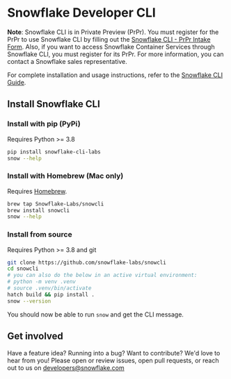 # Snowflake Developer CLI

**Note**: Snowflake CLI is in Private Preview (PrPr). You must register for the PrPr to use Snowflake CLI by filling out the
[Snowflake CLI  - PrPr Intake Form](https://forms.gle/HZNhPNbzn7oExjFu8). Also, if you want to access Snowflake Container
Services through Snowflake CLI, you must register for its PrPr. For more information, you can contact a
Snowflake sales representative.

For complete installation and usage instructions, refer to the
[Snowflake CLI Guide](https://docs.snowflake.com/LIMITEDACCESS/snowcli/snowcli-guide).

## Install Snowflake CLI

### Install with pip (PyPi)

Requires Python >= 3.8

```bash
pip install snowflake-cli-labs
snow --help
```

### Install with Homebrew (Mac only)

Requires [Homebrew](https://brew.sh/).

```bash
brew tap Snowflake-Labs/snowcli
brew install snowcli
snow --help
```

### Install from source

Requires Python >= 3.8 and git

```bash
git clone https://github.com/snowflake-labs/snowcli
cd snowcli
# you can also do the below in an active virtual environment:
# python -m venv .venv
# source .venv/bin/activate
hatch build && pip install .
snow --version
```

You should now be able to run `snow` and get the CLI message.

## Get involved

Have a feature idea? Running into a bug? Want to contribute? We'd love to hear from you!
Please open or review issues, open pull requests, or reach out to us on developers@snowflake.com
